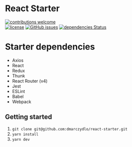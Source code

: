 
# React Starter 
[![contributions welcome](https://img.shields.io/badge/contributions-welcome-brightgreen.svg?style=flat)](https://github.com/dmarczydlo/react-starter/issues)  
[![license](https://img.shields.io/github/license/mashape/apistatus.svg?style=plastic)](https://github.com/dmarczydlo/react-starter/blob/master/LICENSE)  [![GitHub issues](https://img.shields.io/github/issues/dmarczydlo/react-starter.svg)](https://github.com/dmarczydlo/react-starter/issues)
[![dependencies Status](https://david-dm.org/dmarczydlo/react-starter/status.svg)](https://david-dm.org/dmarczydlo/react-starter)
# Starter dependencies  
*  Axios
*  React
*  Redux
*  Thunk
*  React Router (v4)
*  Jest
*  ESLint
*  Babel
*  Webpack

## Getting started
1. ```git clone git@github.com:dmarczydlo/react-starter.git```
1. ```yarn install```
1. ```yarn dev```
